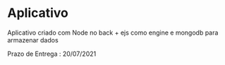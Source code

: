 # Aplicativo
Aplicativo criado com Node no back + ejs como engine e mongodb para armazenar dados


Prazo de Entrega : 20/07/2021
